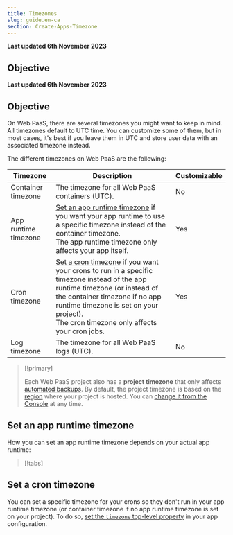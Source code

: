 ```yaml
---
title: Timezones
slug: guide.en-ca
section: Create-Apps-Timezone
---
```


**Last updated 6th November 2023**



## Objective  

**Last updated 6th November 2023**



## Objective  

On Web PaaS, there are several timezones you might want to keep in mind.
All timezones default to UTC time.
You can customize some of them, but in most cases,
it's best if you leave them in UTC
and store user data with an associated timezone instead.

The different timezones on Web PaaS are the following:

| Timezone             | Description                                  |Customizable  |
|----------------------|----------------------------------------------|--------------|
| Container timezone   | The timezone for all Web PaaS containers (UTC). |No            |
| App runtime timezone | [Set an app runtime timezone](#set-an-app-runtime-timezone) if you want your app runtime to use a specific timezone instead of the container timezone.<BR>The app runtime timezone only affects your app itself.                | Yes         |
| Cron timezone        | [Set a cron timezone](#set-a-cron-timezone) if you want your crons to run in a specific timezone instead of the app runtime timezone (or instead of the container timezone if no app runtime timezone is set on your project). <BR>The cron timezone only affects your cron jobs.                          | Yes         |
| Log timezone         | The timezone for all Web PaaS logs (UTC).      | No           |

> [!primary]  
> 
> Each Web PaaS project also has a **project timezone** that only affects [automated backups](../environments/backup.md#use-automated-backups).
> By default, the project timezone is based on the [region](../development/regions.md) where your project is hosted.
> You can [change it from the Console](../projects/change-project-timezone.md) at any time.
> 
> 

## Set an app runtime timezone

How you can set an app runtime timezone depends on your actual app runtime:

> [!tabs]      

## Set a cron timezone

You can set a specific timezone for your crons so they don't run in your app runtime timezone (or container timezone if no app runtime timezone is set on your project).
To do so, [set the `timezone` top-level property](../create-apps/app-reference.md#top-level-properties) in your app configuration.
